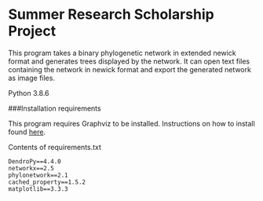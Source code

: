 # Summer Research Scholarship Project

This program takes a binary phylogenetic network in extended newick format
and generates trees displayed by the network. It can open text files containing 
the network in newick format and export the generated network as image files.

Python 3.8.6

###Installation requirements

This program requires Graphviz to be installed. Instructions on how to install found [here](https://bobswift.atlassian.net/wiki/spaces/GVIZ/pages/20971549/How+to+install+Graphviz+software).

Contents of requirements.txt
```
DendroPy==4.4.0
networkx==2.5
phylonetwork==2.1
cached_property==1.5.2
matplotlib==3.3.3
```
